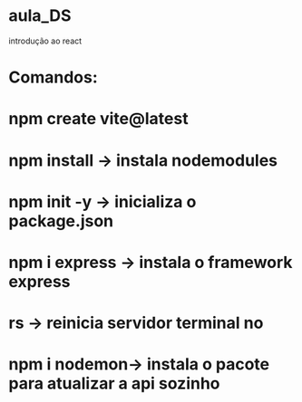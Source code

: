 # aula_DS
introdução ao react

# Comandos:
# npm create vite@latest
# npm install -> instala nodemodules
# npm init -y -> inicializa o package.json 
# npm i express -> instala o framework express
# rs -> reinicia servidor terminal no
#  npm i nodemon-> instala o pacote para atualizar a api sozinho
